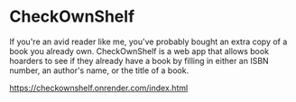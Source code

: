 # CheckOwnShelf

If you're an avid reader like me, you've probably bought an extra copy of a book you already own. CheckOwnShelf is a web app that allows book hoarders to see if they already have a book by filling in either an ISBN number, an author's name, or the title of a book. 

https://checkownshelf.onrender.com/index.html